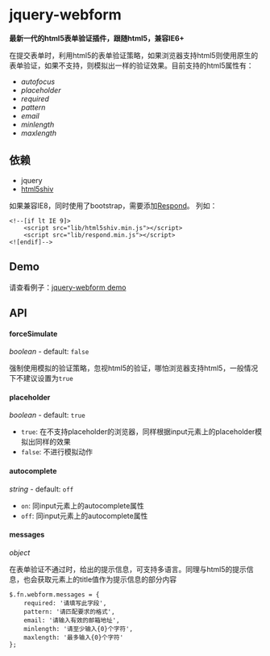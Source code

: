 jquery-webform
==========

**最新一代的html5表单验证插件，跟随html5，兼容IE6+**

在提交表单时，利用html5的表单验证策略，如果浏览器支持html5则使用原生的表单验证，如果不支持，则模拟出一样的验证效果。目前支持的html5属性有：

- *autofocus*
- *placeholder*
- *required*
- *pattern*
- *email*
- *minlength*
- *maxlength*

## 依赖

- jquery
- [html5shiv](https://github.com/aFarkas/html5shiv)

如果兼容IE8，同时使用了bootstrap，需要添加[Respond](https://github.com/scottjehl/Respond)。
列如：
```
<!--[if lt IE 9]>
    <script src="lib/html5shiv.min.js"></script>
    <script src="lib/respond.min.js"></script>
<![endif]-->
```


## Demo

请查看例子：[jquery-webform demo](http://htmlpreview.github.io/?https://github.com/silvajs/jquery-webform/blob/master/webform-test.html)



## API

#### forceSimulate
*boolean* - default: `false`

强制使用模拟的验证策略，忽视html5的验证，哪怕浏览器支持html5，一般情况下不建议设置为`true`

#### placeholder
*boolean* - default: `true`

- `true`: 在不支持placeholder的浏览器，同样根据input元素上的placeholder模拟出同样的效果
- `false`: 不进行模拟动作

#### autocomplete
*string* - default: `off`

- `on`: 同input元素上的autocomplete属性
- `off`: 同input元素上的autocomplete属性

#### messages
*object*

在表单验证不通过时，给出的提示信息，可支持多语言。同理与html5的提示信息，也会获取元素上的title值作为提示信息的部分内容

```
$.fn.webform.messages = {
    required: '请填写此字段',
    pattern: '请匹配要求的格式',
    email: '请输入有效的邮箱地址',
    minlength: '请至少输入{0}个字符',
    maxlength: '最多输入{0}个字符'
};
```
